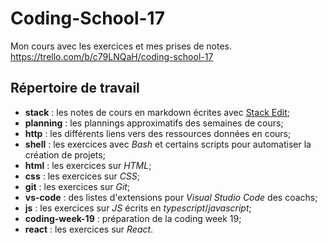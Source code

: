 # Coding-School-17
Mon cours avec les exercices et mes prises de notes.
https://trello.com/b/c79LNQaH/coding-school-17

## Répertoire de travail
- **stack** : les notes de cours en markdown écrites avec [Stack Edit](https://stackedit.io/);
- **planning** : les plannings approximatifs des semaines de cours;
- **http** : les différents liens vers des ressources données en cours; 
- **shell** : les exercices avec *Bash* et certains scripts pour automatiser la création de projets;
- **html** : les exercices sur *HTML*;
- **css** : les exercices sur *CSS*;
- **git** : les exercices sur *Git*;
- **vs-code** : des listes d'extensions pour *Visual Studio Code* des coachs;
- **js** : les exercices sur *JS* écrits en *typescript*/*javascript*;
- **coding-week-19** : préparation de la coding week 19;
- **react** : les exercices sur *React*.
